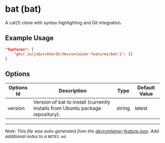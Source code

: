 # bat (bat)

A cat(1) clone with syntax highlighting and Git integration.

## Example Usage

```json
"features": {
    "ghcr.io/jsburckhardt/devcontainer-features/bat:1": {}
}
```

## Options

| Options Id | Description | Type | Default Value |
|-----|-----|-----|-----|
| version | Version of bat to install (currently installs from Ubuntu package repository). | string | latest |



---

_Note: This file was auto-generated from the [devcontainer-feature.json](https://github.com/jsburckhardt/devcontainer-features/blob/main/src/bat/devcontainer-feature.json).  Add additional notes to a `NOTES.md`._